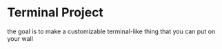 # Terminal Project

the goal is to make a customizable terminal-like thing that you can put on your wall 
